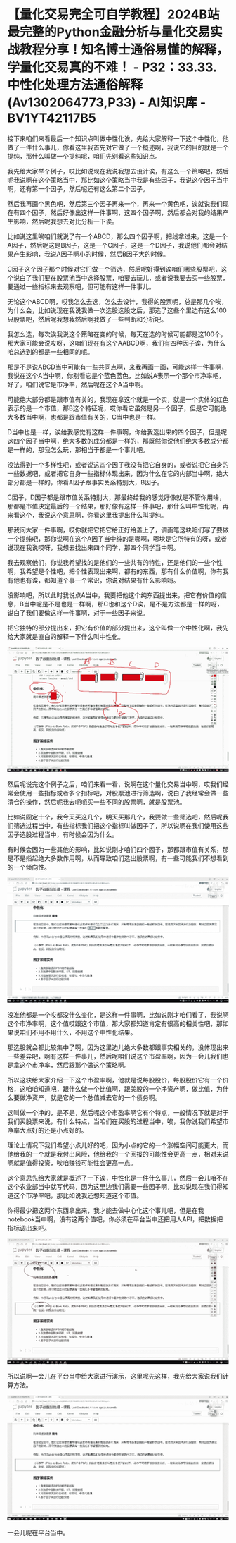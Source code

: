 # 【量化交易完全可自学教程】2024B站最完整的Python金融分析与量化交易实战教程分享！知名博士通俗易懂的解释，学量化交易真的不难！ - P32：33.33.中性化处理方法通俗解释(Av1302064773,P33) - AI知识库 - BV1YT42117B5

接下来咱们来看最后一个知识点叫做中性化诶，先给大家解释一下这个中性化，他做了一件什么事儿，你看这里我首先对它做了一个概述啊，我说它的目的就是一个提纯，那什么叫做一个提纯呢，咱们先别看这些知识点。

我先给大家举个例子，哎比如说现在我说我想去设计诶，有这么一个策略吧，然后呢我说啊在这个策略当中，那比如这个策略当中我是有些因子，我说这个因子当中啊，还有第一个因子，然后呢还有这么第二个因子。

然后我再画个黑色吧，然后第三个因子再来一个，再来一个黄色吧，诶就说我们现在有四个因子，然后好像出这样一件事啊，这四个因子啊，然后都会对我的结果产生影响，然后呢我想去对比分析一下诶。

比如说这里唉咱们就说了有一个ABCD，那么四个因子啊，把线拿过来，这是一个A因子，然后呢这是B因子，这是一个C因子，这是一个D因子，我说他们都会对结果产生影响，我说A因子啊小的时候，然后B因子大的时候。

C因子这个因子那个时候对它们做一个筛选，然后呢好得到诶咱们哪些股票吧，这个说白了我们要在股票池当中选择股票，咱要去玩儿，或者说我要去买一些股票，要通过一些指标来去观察吧，但可能有这样一件事儿。

无论这个ABCD啊，哎我怎么去选，怎么去设计，我得的股票呢，总是那几个唉，为什么会，比如说现在我说我做一次选股选股之后，那选了这些个里边有这么100只股票吧，然后呢我想我然后啊我做了一些判断和分析吧。

我怎么选，每次诶我说这个策略在变的时候，每天在选的时候可能都是这100个，那大家可能会说哎呀，这咱们现在有这个AABCD啊，我们有四种因子诶，为什么咱总选到的都是一些相同的呢。

那是不是说ABCD当中可能有一些共同点啊，来我再画一画，可能这样一件事啊，我说在这个A当中啊，你别看它是个蓝色蓝色，比如说A表示一个那个市净率吧，好了，咱们说它是市净率，然后呢在这个A当中啊。

可能绝大部分都是跟市值有关的，我现在拿这个就是一个实，就是一个实体的红色表示的是一个市值，那B这个特征呢，哎你看它虽然是另一个因子，但是它可能绝大多数当中啊，也都是跟市值有关的，C当中也是一样。

D当中也是一样，诶给我感觉有这样一件事啊，你给我选出来的四个因子，但是呢这四个因子当中啊，绝大多数的成分都是一样的，那既然你说他们绝大多数成分都是一样的，那我怎么玩，那相当于都是一个事儿吧。

没法得到一个多样性吧，或者说这四个因子我没有把它自身的，或者说把它自身的一些数据吧，或者把它自身一些指标体现出来，因为什么在它的内部当中啊，绝大部分都是一样的，你看A因子跟事实关系特别大，B因子。

C因子，D因子都是跟市值关系特别大，那最终给我的感觉好像就是不管你用啥，那都是市值决定最后的一个结果，那好像有这样一件事吧，那什么叫中性化呢，再来看这个，我说这个意思啊，你看这里我提出什么叫提纯。

那我问大家一件事啊，哎你就把它把它给正好给盖上了，调画笔这块咱们写了要做一个提纯吧，那你说啊在这个A因子当中纯的是哪啊，哪块是它所特有的呀，或者说现在我说哎呀，我想去找出来四个同学，那四个同学当中啊。

我去观察他们，你说我希望找的是他们的一些共有的特性，还是他们的一些个性啊，我希望是个性吧，把个性表现出来啊，都有的东西，那有什么价值啊，你有我有他也有诶，都知道个事一个常识，你说对结果有什么影响吗。

没影响吧，所以此时我说点A当中，我要把他这个纯东西提出来，把它有价值的信息，B当中呢是不是也是一样啊，那C也和这个D诶，是不是方法都是一样的呀，说白了我们要做这样一件事啊，对于一些因子来说。

把它独特的部分提出来，把它有价值的部分提出来，这个叫做一个中性化啊，我先给大家就是直白的解释一下什么叫中性化。



![](img/ef49c92b5563420bb0867ef4e9e04f8b_1.png)

然后呢说完这个例子之后，咱们来看一看，说啊在这个量化交易当中啊，哎我们经常会使用一些指标或者多个指标吧，对股票池进行筛选啊，说白了我经常会做一些清仓的操作，然后呢我去呃呃买一些不同的股票啊，就是股票池。

比如说固定十个，我今天买这几个，明天买那几个，我要做一些筛选吧，然后呢我们筛选过程当中，有些指标我们把这个指标叫做因子了，所以说啊在我们使用这些因子选股过程当中，有时候会因为什么。

有时候会因为一些其他的影响，比如说刚才咱们四个因子，那都跟市值有关系，那是不是指起绝大多数作用啊，从而导致咱们选出股票啊，有一些可能我们不想看到的一个倾向性。



![](img/ef49c92b5563420bb0867ef4e9e04f8b_3.png)

没准他都是一个哎都没什么变化，是这样一件事啊，比如说刚才咱们看了，我说啊这个市净率啊，这个值哎跟这个市值，那大家都知道肯定有很高的相关性吧，那如果说咱们不用不用什么，不用这个中性化结果。

那选股就会都比较集中了啊，因为这里边儿绝大多数都跟事实相关的，没体现出来一些差异吧，啊有这样一件事儿，然后呢咱们说这个市盈率啊，因为一会儿我们也是拿这个市净率，然后跟那个做这个策略啊。

所以这块给大家介绍一下这个市盈率啊，他就是说每股股价，每股股价它有一个价格，这咱咱知道吧，跟什么做一个比值啊，跟美股的一个净资产啊，做比值，为什么要做净资产，就是它的一个总值减去它的一个债务啊。

这叫做一个净的，是不是，然后呢这个市盈率啊它有个特点，一般情况下就是对于我们买股票来说，有什么特点，当咱们在买股的过程当中，唉，我你说我们希望市净率大点好的还是小点好的。

理论上情况下我们希望小点儿好的吧，因为小点的它的一个涨幅空间可能更大，而他给我的一个就是我付出风险，他给我的一个回报的可能性会更高一点，相对来说啊就是值得投资，唉咱赚钱可能性会更高一点。

这个意思先给大家就是概述了一下诶，中性化是一件什么事儿，然后一会儿咱不在这个农业部当中就写代码，因为这里边我们需要一些因子啊，比如说现在我们得知道这个市净率吧，那比如说我还想知道这个市值。

你得最少把这两个东西拿出来，我才能去做中心化这个事儿吧，但是在我notebook当中啊，没有这两个值吧，你必须在平台当中还把用人API，把数据把指标调出来吧。



![](img/ef49c92b5563420bb0867ef4e9e04f8b_5.png)

所以说啊一会儿在平台当中给大家进行演示，这里呢先这样，我先给大家说我们计算方法。

![](img/ef49c92b5563420bb0867ef4e9e04f8b_7.png)

一会儿呢在平台当中。